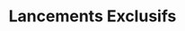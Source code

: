 ---
title: "Lancements Exclusifs"
description: "Organisation d'événements corporatifs haut de gamme, du lancement de produit aux soirées de gala."
image: "https://images.unsplash.com/photo-1505236858219-8359eb29e329?auto=format&fit=crop&q=80"
icon: "Gift"
services:
  - "Scénographie unique"
  - "Relations presse"
  - "Invités prestigieux"
---